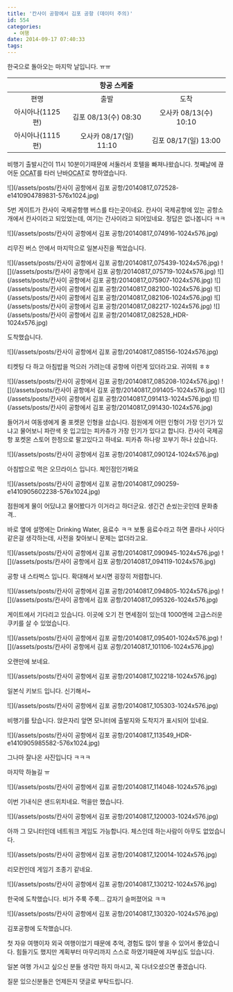 ```yaml
---
title: '칸사이 공항에서 김포 공항 (데이터 주의)'
id: 554
categories:
  - 여행
date: 2014-09-17 07:40:33
tags:
---
```

한국으로 돌아오는 마지막 날입니다. ㅠㅠ

<table>
	<thead>
		<tr>
			<th colspan="3" style="text-align: center">항공 스케줄</th>
		</tr>
	</thead>
	<tbody align="center">
		<tr>
			<td>편명</td>
			<td>출발</td>
			<td>도착</td>
		</tr>
		<tr>
			<td>아시아나(1125편)</td>
			<td>김포 08/13(수) 08:30</td>
			<td>오사카 08/13(수) 10:10</td>
		</tr>
		<tr>
			<td>아시아나(1115편)</td>
			<td>오사카 08/17(일) 11:10</td>
			<td>김포 08/17(일) 13:00</td>
		</tr>
	</tbody>
</table>

비행기 출발시간이 11시 10분이기때문에 서둘러서 호텔을 빠져나왔습니다. 첫째날에 끊어둔 <abbr title="Osaka City Air Terminal">OCAT</abbr>를 타러 난바<abbr title="Osaka City Air Terminal">OCAT</abbr>로 향하였습니다.

<!--more-->

![](/assets/posts/칸사이 공항에서 김포 공항/20140817_072528-e1410904789831-576x1024.jpg)

5번 게이트가 칸사이 국제공항행 버스를 타는곳이네요. 칸사이 국제공항에 있는 공항소개에서 칸사이라고 되있었는데, 여기는 간사이라고 되어있네요. 정답은 없나봅니다 ㅋㅋ

![](/assets/posts/칸사이 공항에서 김포 공항/20140817_074916-1024x576.jpg)

리무진 버스 안에서 마지막으로 일본사진을 찍었습니다.

![](/assets/posts/칸사이 공항에서 김포 공항/20140817_075439-1024x576.jpg)
![](/assets/posts/칸사이 공항에서 김포 공항/20140817_075719-1024x576.jpg)
![](/assets/posts/칸사이 공항에서 김포 공항/20140817_075907-1024x576.jpg)
![](/assets/posts/칸사이 공항에서 김포 공항/20140817_082100-1024x576.jpg)
![](/assets/posts/칸사이 공항에서 김포 공항/20140817_082106-1024x576.jpg)
![](/assets/posts/칸사이 공항에서 김포 공항/20140817_082217-1024x576.jpg)
![](/assets/posts/칸사이 공항에서 김포 공항/20140817_082528_HDR-1024x576.jpg)

도착했습니다.

![](/assets/posts/칸사이 공항에서 김포 공항/20140817_085156-1024x576.jpg)

티켓팅 다 하고 아침밥을 먹으러 가려는데 공항에 이런게 있더라고요. 귀여워 ㅎㅎ

![](/assets/posts/칸사이 공항에서 김포 공항/20140817_085208-1024x576.jpg)
![](/assets/posts/칸사이 공항에서 김포 공항/20140817_091405-1024x576.jpg)
![](/assets/posts/칸사이 공항에서 김포 공항/20140817_091413-1024x576.jpg)
![](/assets/posts/칸사이 공항에서 김포 공항/20140817_091430-1024x576.jpg)

들어가서 여동생에게 줄 포켓몬 인형을 샀습니다. 점원에게 어떤 인형이 가장 인기가 있냐고 물어보니 파란색 옷 입고있는 피카츄가 가장 인기가 있다고 합니다. 칸사이 국제공항 포켓몬 스토어 한정으로 팔고있다고 하네요. 피카츄 하나랑 꼬부기 하나 샀습니다.

![](/assets/posts/칸사이 공항에서 김포 공항/20140817_090124-1024x576.jpg)

아침밥으로 먹은 오므라이스 입니다. 체인점인가봐요

![](/assets/posts/칸사이 공항에서 김포 공항/20140817_090259-e1410905602238-576x1024.jpg)

점원에게 물이 어딨냐고 물어봤다가 이거라고 하더군요. 생긴건 손씼는곳인데 문화충격..

바로 옆에 설명에는 Drinking Water, 음료수 ㅋㅋ 보통 음료수라고 하면 콜라나 사이다같은걸 생각하는데, 사전을 찾아보니 문제는 없더라고요.

![](/assets/posts/칸사이 공항에서 김포 공항/20140817_090945-1024x576.jpg)
![](/assets/posts/칸사이 공항에서 김포 공항/20140817_094119-1024x576.jpg)

공항 내 스타벅스 입니다. 확대해서 보시면 굉장히 저렴합니다.

![](/assets/posts/칸사이 공항에서 김포 공항/20140817_094805-1024x576.jpg)
![](/assets/posts/칸사이 공항에서 김포 공항/20140817_095326-1024x576.jpg)

게이트에서 기다리고 있습니다. 이곳에 오기 전 면세점이 있는데 1000엔에 고급스러운 쿠키를 살 수 있었습니다.

![](/assets/posts/칸사이 공항에서 김포 공항/20140817_095401-1024x576.jpg)
![](/assets/posts/칸사이 공항에서 김포 공항/20140817_101106-1024x576.jpg)

오랜만에 보네요.

![](/assets/posts/칸사이 공항에서 김포 공항/20140817_102218-1024x576.jpg)

일본식 키보드 입니다. 신기해서~

![](/assets/posts/칸사이 공항에서 김포 공항/20140817_105303-1024x576.jpg)

비행기를 탔습니다. 앉은자리 앞면 모니터에 출발지와 도착지가 표시되어 있네요.

![](/assets/posts/칸사이 공항에서 김포 공항/20140817_113549_HDR-e1410905985582-576x1024.jpg)

그나마 잘나온 사진입니다 ㅋㅋㅋ

마지막 하늘길 ㅠ

![](/assets/posts/칸사이 공항에서 김포 공항/20140817_114048-1024x576.jpg)

이번 기내식은 샌드위치네요. 먹을만 했습니다.

![](/assets/posts/칸사이 공항에서 김포 공항/20140817_120003-1024x576.jpg)

아까 그 모니터인데 네트워크 게임도 가능합니다. 체스인데 하는사람이 아무도 없었습니다.

![](/assets/posts/칸사이 공항에서 김포 공항/20140817_120014-1024x576.jpg)

리모컨인데 게임기 조종기 같네요.

![](/assets/posts/칸사이 공항에서 김포 공항/20140817_130212-1024x576.jpg)

한국에 도착했습니다. 비가 주룩 주룩... 갑자기 슬퍼졌어요 ㅋㅋ

![](/assets/posts/칸사이 공항에서 김포 공항/20140817_130320-1024x576.jpg)

김포공항에 도착했습니다.

첫 자유 여행이자 외국 여행이었기 때문에 추억, 경험도 많이 쌓을 수 있어서 좋았습니다. 힘들기도 했지만 계획부터 마무리까지 스스로 하였기때문에 자부심도 있습니다.

일본 여행 가시고 싶으신 분들 생각만 하지 마시고, 꼭 다녀오셨으면 좋겠습니다.

질문 있으신분들은 언제든지 댓글로 부탁드립니다.
